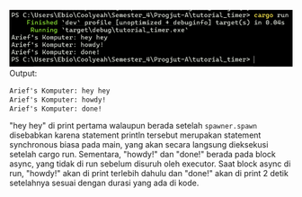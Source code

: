 ![Experiment 1.2: sentence after spawner.spawn](image.png)
Output:
```
Arief's Komputer: hey hey
Arief's Komputer: howdy!
Arief's Komputer: done!
```
"hey hey" di print pertama walaupun berada setelah ```spawner.spawn``` disebabkan karena statement println tersebut merupakan statement synchronous biasa pada main, yang akan secara langsung dieksekusi setelah cargo run. Sementara, "howdy!" dan "done!" berada pada block async, yang tidak di run sebelum disuruh oleh executor. Saat block async di run, "howdy!" akan di print terlebih dahulu dan "done!" akan di print 2 detik setelahnya sesuai dengan durasi yang ada di kode.